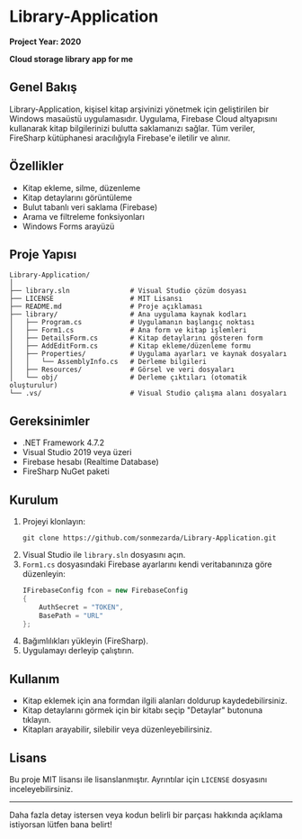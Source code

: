 
# Library-Application
**Project Year: 2020**

**Cloud storage library app for me**

## Genel Bakış

Library-Application, kişisel kitap arşivinizi yönetmek için geliştirilen bir Windows masaüstü uygulamasıdır. Uygulama, Firebase Cloud altyapısını kullanarak kitap bilgilerinizi bulutta saklamanızı sağlar. Tüm veriler, FireSharp kütüphanesi aracılığıyla Firebase'e iletilir ve alınır.

## Özellikler

- Kitap ekleme, silme, düzenleme
- Kitap detaylarını görüntüleme
- Bulut tabanlı veri saklama (Firebase)
- Arama ve filtreleme fonksiyonları
- Windows Forms arayüzü

## Proje Yapısı

```
Library-Application/
│
├── library.sln               # Visual Studio çözüm dosyası
├── LICENSE                   # MIT Lisansı
├── README.md                 # Proje açıklaması
├── library/                  # Ana uygulama kaynak kodları
│   ├── Program.cs            # Uygulamanın başlangıç noktası
│   ├── Form1.cs              # Ana form ve kitap işlemleri
│   ├── DetailsForm.cs        # Kitap detaylarını gösteren form
│   ├── AddEditForm.cs        # Kitap ekleme/düzenleme formu
│   ├── Properties/           # Uygulama ayarları ve kaynak dosyaları
│   │   └── AssemblyInfo.cs   # Derleme bilgileri
│   ├── Resources/            # Görsel ve veri dosyaları
│   └── obj/                  # Derleme çıktıları (otomatik oluşturulur)
└── .vs/                      # Visual Studio çalışma alanı dosyaları
```

## Gereksinimler

- .NET Framework 4.7.2
- Visual Studio 2019 veya üzeri
- Firebase hesabı (Realtime Database)
- FireSharp NuGet paketi

## Kurulum

1. Projeyi klonlayın:
    ```
    git clone https://github.com/sonmezarda/Library-Application.git
    ```
2. Visual Studio ile `library.sln` dosyasını açın.
3. `Form1.cs` dosyasındaki Firebase ayarlarını kendi veritabanınıza göre düzenleyin:
    ```csharp
    IFirebaseConfig fcon = new FirebaseConfig
    {
        AuthSecret = "TOKEN",
        BasePath = "URL"
    };
    ```
4. Bağımlılıkları yükleyin (FireSharp).
5. Uygulamayı derleyip çalıştırın.

## Kullanım

- Kitap eklemek için ana formdan ilgili alanları doldurup kaydedebilirsiniz.
- Kitap detaylarını görmek için bir kitabı seçip "Detaylar" butonuna tıklayın.
- Kitapları arayabilir, silebilir veya düzenleyebilirsiniz.

## Lisans

Bu proje MIT lisansı ile lisanslanmıştır. Ayrıntılar için `LICENSE` dosyasını inceleyebilirsiniz.

---

Daha fazla detay istersen veya kodun belirli bir parçası hakkında açıklama istiyorsan lütfen bana belirt!
